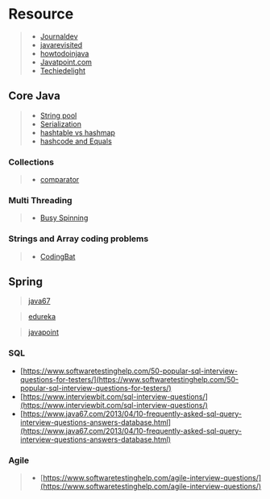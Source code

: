 # Resource

> - [Journaldev](https://www.journaldev.com)
> - [javarevisited](https://javarevisited.blogspot.com/)
> - [howtodoinjava](https://howtodoinjava.com/)
> - [Javatpoint.com](javatpoint.com)
> - [Techiedelight](https://www.techiedelight.com/)


## Core Java

> - [String pool](https://www.journaldev.com/797/what-is-java-string-pool)
> - [Serialization](https://www.edureka.co/blog/serialization-in-java)
> - [hashtable vs hashmap](https://j2eereference.com/difference-between-hashmap-and-hashtable/)
> - [hashcode and Equals](https://howtodoinjava.com/java/basics/java-hashcode-equals-methods/)

### Collections

> - [comparator](https://www.techiedelight.com/sort-list-of-objects-using-comparator-java/)

### Multi Threading

> - [Busy Spinning](https://j2eereference.com/busy-spinning-mutithreading/) 

### Strings and Array coding problems

> - [CodingBat](https://github.com/ozelentok/CodingBat-Solutions/blob/master/Java)

## Spring
> [java67](https://www.java67.com/2018/06/top-15-spring-boot-interview-questions-answers-java-jee-programmers.html)

> [edureka](https://www.edureka.co/blog/interview-questions/spring-boot-interview-questions/)

> [javapoint](https://www.javatpoint.com/spring-boot-interview-questions)

### SQL
> 
- [https://www.softwaretestinghelp.com/50-popular-sql-interview-questions-for-testers/](https://www.softwaretestinghelp.com/50-popular-sql-interview-questions-for-testers/)
- [https://www.interviewbit.com/sql-interview-questions/](https://www.interviewbit.com/sql-interview-questions/)
- [https://www.java67.com/2013/04/10-frequently-asked-sql-query-interview-questions-answers-database.html](https://www.java67.com/2013/04/10-frequently-asked-sql-query-interview-questions-answers-database.html)

### Agile
> - [https://www.softwaretestinghelp.com/agile-interview-questions/](https://www.softwaretestinghelp.com/agile-interview-questions/)

